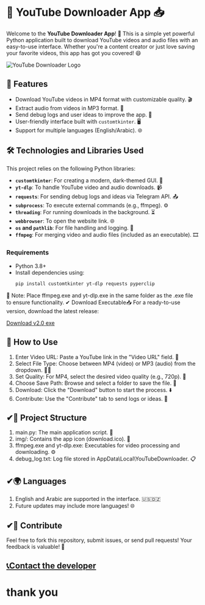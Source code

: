 # 🎥 YouTube Downloader App 📥

Welcome to the **YouTube Downloader App**! 🚀 This is a simple yet powerful Python application built to download YouTube videos and audio files with an easy-to-use interface. Whether you're a content creator or just love saving your favorite videos, this app has got you covered! 😄

![YouTube Downloader Logo](https://raw.githubusercontent.com/harizhammouda/YouTubeDownloaderApp/refs/heads/master/img/download.ico) <!-- استبدل هذا برابط صورة لشعارك (مثل download.ico كـ PNG) -->

## 🌟 Features
- Download YouTube videos in MP4 format with customizable quality. 🎬
- Extract audio from videos in MP3 format. 🎵
- Send debug logs and user ideas to improve the app. 📧
- User-friendly interface built with `customtkinter`. 🖥️
- Support for multiple languages (English/Arabic). 🌐

## 🛠️ Technologies and Libraries Used
This project relies on the following Python libraries:
- **`customtkinter`**: For creating a modern, dark-themed GUI. 🌙
- **`yt-dlp`**: To handle YouTube video and audio downloads. 📹
- **`requests`**: For sending debug logs and ideas via Telegram API. 📤
- **`subprocess`**: To execute external commands (e.g., ffmpeg). ⚙️
- **`threading`**: For running downloads in the background. ⏳
- **`webbrowser`**: To open the website link. 🌐
- **`os` and `pathlib`**: For file handling and logging. 📂
- **`ffmpeg`**: For merging video and audio files (included as an executable). 🎞️

### Requirements
- Python 3.8+
- Install dependencies using:
  ```bash
  pip install customtkinter yt-dlp requests pyperclip
📌 Note: Place ffmpeg.exe and yt-dlp.exe in the same folder as the .exe file to ensure functionality.
✔ Download Executable📥
For a ready-to-use version, download the latest release:

 [Download v2.0 exe](https://drive.google.com/file/d/1mqNXeXlHAOfUMqE3IL2-DI4ZSkqV0Y8w/view?usp=drive_link)
 
## 🚀 How to Use
1. Enter Video URL: Paste a YouTube link in the "Video URL" field. 🔗
2. Select File Type: Choose between MP4 (video) or MP3 (audio) from the dropdown. 🎥🎵
3. Set Quality: For MP4, select the desired video quality (e.g., 720p). 📏
4. Choose Save Path: Browse and select a folder to save the file. 📁
5. Download: Click the "Download" button to start the process. ⬇️
6. Contribute: Use the "Contribute" tab to send logs or ideas. 🤝

## ✔📝 Project Structure
  1. main.py: The main application script. 🐍
  2. img/: Contains the app icon (download.ico). 🎨
  3. ffmpeg.exe and yt-dlp.exe: Executables for video processing and downloading. ⚙️
  4. debug_log.txt: Log file stored in AppData\Local\YouTubeDownloader. 📋
 
## ✔🌍 Languages
  1. English and Arabic are supported in the interface. 🇺🇸🇩🇿
  2. Future updates may include more languages! 🌐

## ✔🤝 Contribute
 Feel free to fork this repository, submit issues, or send pull requests! Your feedback is valuable! 🙌
 
## [📞Contact the developer](https://hammouda-h.devunion.dev/)
 # thank you
